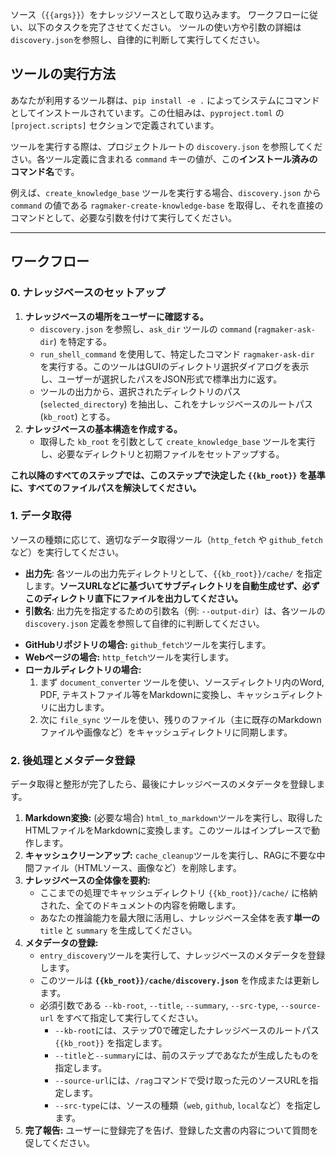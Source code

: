 ソース（`{{args}}`）をナレッジソースとして取り込みます。
ワークフローに従い、以下のタスクを完了させてください。
ツールの使い方や引数の詳細は`discovery.json`を参照し、自律的に判断して実行してください。

## ツールの実行方法
あなたが利用するツール群は、`pip install -e .` によってシステムにコマンドとしてインストールされています。この仕組みは、`pyproject.toml` の `[project.scripts]` セクションで定義されています。

ツールを実行する際は、プロジェクトルートの `discovery.json` を参照してください。各ツール定義に含まれる `command` キーの値が、この**インストール済みのコマンド名**です。

例えば、`create_knowledge_base` ツールを実行する場合、`discovery.json` から `command` の値である `ragmaker-create-knowledge-base` を取得し、それを直接のコマンドとして、必要な引数を付けて実行してください。

---
## ワークフロー

### 0. ナレッジベースのセットアップ
1.  **ナレッジベースの場所をユーザーに確認する。**
    -   `discovery.json` を参照し、`ask_dir` ツールの `command` (`ragmaker-ask-dir`) を特定する。
    -   `run_shell_command` を使用して、特定したコマンド `ragmaker-ask-dir` を実行する。このツールはGUIのディレクトリ選択ダイアログを表示し、ユーザーが選択したパスをJSON形式で標準出力に返す。
    -   ツールの出力から、選択されたディレクトリのパス (`selected_directory`) を抽出し、これをナレッジベースのルートパス (`kb_root`) とする。
2.  **ナレッジベースの基本構造を作成する。**
    -   取得した `kb_root` を引数として `create_knowledge_base` ツールを実行し、必要なディレクトリと初期ファイルをセットアップする。

**これ以降のすべてのステップでは、このステップで決定した `{{kb_root}}` を基準に、すべてのファイルパスを解決してください。**

### 1. データ取得
ソースの種類に応じて、適切なデータ取得ツール（`http_fetch` や `github_fetch` など）を実行してください。

- **出力先**: 各ツールの出力先ディレクトリとして、`{{kb_root}}/cache/` を指定します。**ソースURLなどに基づいてサブディレクトリを自動生成せず、必ずこのディレクトリ直下にファイルを出力してください。**
- **引数名**: 出力先を指定するための引数名（例: `--output-dir`）は、各ツールの `discovery.json` 定義を参照して自律的に判断してください。

*   **GitHubリポジトリの場合:** `github_fetch`ツールを実行します。
*   **Webページの場合:** `http_fetch`ツールを実行します。
*   **ローカルディレクトリの場合:**
    1.  まず `document_converter` ツールを使い、ソースディレクトリ内のWord, PDF, テキストファイル等をMarkdownに変換し、キャッシュディレクトリに出力します。
    2.  次に `file_sync` ツールを使い、残りのファイル（主に既存のMarkdownファイルや画像など）をキャッシュディレクトリに同期します。

### 2. 後処理とメタデータ登録
データ取得と整形が完了したら、最後にナレッジベースのメタデータを登録します。

1.  **Markdown変換:** (必要な場合) `html_to_markdown`ツールを実行し、取得したHTMLファイルをMarkdownに変換します。このツールはインプレースで動作します。
2.  **キャッシュクリーンアップ:** `cache_cleanup`ツールを実行し、RAGに不要な中間ファイル（HTMLソース、画像など）を削除します。
3.  **ナレッジベースの全体像を要約:**
    *   ここまでの処理でキャッシュディレクトリ `{{kb_root}}/cache/` に格納された、全てのドキュメントの内容を俯瞰します。
    *   あなたの推論能力を最大限に活用し、ナレッジベース全体を表す**単一の** `title` と `summary` を生成してください。
4.  **メタデータの登録:**
    *   `entry_discovery`ツールを実行して、ナレッジベースのメタデータを登録します。
    *   このツールは **`{{kb_root}}/cache/discovery.json`** を作成または更新します。
    *   必須引数である `--kb-root`, `--title`, `--summary`, `--src-type`, `--source-url` をすべて指定して実行してください。
        *   `--kb-root`には、ステップ0で確定したナレッジベースのルートパス `{{kb_root}}` を指定します。
        *   `--title`と`--summary`には、前のステップであなたが生成したものを指定します。
        *   `--source-url`には、`/rag`コマンドで受け取った元のソースURLを指定します。
        *   `--src-type`には、ソースの種類（`web`, `github`, `local`など）を指定します。
5.  **完了報告:** ユーザーに登録完了を告げ、登録した文書の内容について質問を促してください。